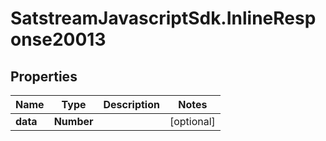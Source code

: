 # SatstreamJavascriptSdk.InlineResponse20013

## Properties
Name | Type | Description | Notes
------------ | ------------- | ------------- | -------------
**data** | **Number** |  | [optional] 

